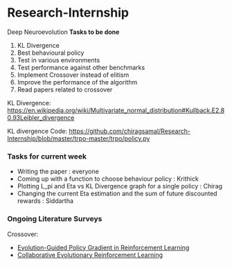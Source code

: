 # Research-Internship
Deep Neuroevolution
**Tasks to be done**
1. KL Divergence
2. Best behavioural policy
3. Test in various environments
4. Test performance against other benchmarks
5. Implement Crossover instead of elitism
6. Improve the performance of the algorithm
7. Read papers related to crossover

KL Divergence: https://en.wikipedia.org/wiki/Multivariate_normal_distribution#Kullback.E2.80.93Leibler_divergence

KL divergence Code: https://github.com/chiragsamal/Research-Internship/blob/master/trpo-master/trpo/policy.py

### Tasks for current week
- Writing the paper : everyone
- Coming up with a function to choose behaviour policy : Krithick
- Plotting L_pi and Eta vs KL Divergence graph for a single policy : Chirag
- Changing the current Eta estimation and the sum of future discounted rewards : Siddartha

### Ongoing Literature Surveys

Crossover: 
 - [Evolution-Guided Policy Gradient in Reinforcement Learning](https://arxiv.org/pdf/1805.07917v2.pdf)
 - [Collaborative Evolutionary Reinforcement Learning](https://arxiv.org/pdf/1905.00976.pdf)
